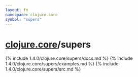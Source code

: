 ```yaml
---
layout: fn
namespace: clojure.core
symbol: "supers"
---
```


# [clojure.core](../)/supers

{% include 1.4.0/clojure.core/supers/docs.md %}
{% include 1.4.0/clojure.core/supers/examples.md %}
{% include 1.4.0/clojure.core/supers/src.md %}

